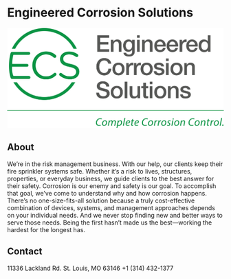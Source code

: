 # Engineered Corrosion Solutions

![Alt text](./ECS-logo.png)

## About
We’re in the risk management business. With our help, our clients keep their fire sprinkler systems safe. Whether it’s a risk to lives, structures, properties, or everyday business, we guide clients to the best answer for their safety. Corrosion is our enemy and safety is our goal. To accomplish that goal, we’ve come to understand why and how corrosion happens. There’s no one-size-fits-all solution because a truly cost-effective combination of devices, systems, and management approaches depends on your individual needs. And we never stop finding new and better ways to serve those needs. Being the first hasn’t made us the best—working the hardest for the longest has.

## Contact
11336 Lackland Rd.
St. Louis, MO 63146
+1 (314) 432-1377
